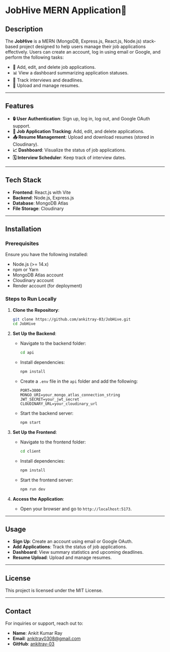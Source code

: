 # JobHive MERN Application💼

## Description

The **JobHive** is a MERN (MongoDB, Express.js, React.js, Node.js) stack-based project designed to help users manage their job applications effectively. Users can create an account, log in using email or Google, and perform the following tasks:

- 📄 Add, edit, and delete job applications.
- 📊 View a dashboard summarizing application statuses.
- 📅 Track interviews and deadlines.
- 📎 Upload and manage resumes.

---

## Features

- **🔒 User Authentication**: Sign up, log in, log out, and Google OAuth support.
- **📂 Job Application Tracking**: Add, edit, and delete applications.
- **📤 Resume Management**: Upload and download resumes (stored in Cloudinary).
- **📈 Dashboard**: Visualize the status of job applications.
- **🗓️ Interview Scheduler**: Keep track of interview dates.

---

## Tech Stack

- **Frontend**: React.js with Vite
- **Backend**: Node.js, Express.js
- **Database**: MongoDB Atlas
- **File Storage**: Cloudinary

---

## Installation

### Prerequisites

Ensure you have the following installed:

- Node.js (>= 14.x)
- npm or Yarn
- MongoDB Atlas account
- Cloudinary account
- Render account (for deployment)

### Steps to Run Locally

1. **Clone the Repository**:

   ```bash
   git clone https://github.com/ankitray-03/JobHive.git
   cd JobHive
   ```

2. **Set Up the Backend**:

   - Navigate to the backend folder:
     ```bash
     cd api
     ```
   - Install dependencies:
     ```bash
     npm install
     ```
   - Create a `.env` file in the `api` folder and add the following:
     ```env
     PORT=3000
     MONGO_URI=your_mongo_atlas_connection_string
     JWT_SECRET=your_jwt_secret
     CLOUDINARY_URL=your_cloudinary_url
     ```
   - Start the backend server:
     ```bash
     npm start
     ```

3. **Set Up the Frontend**:

   - Navigate to the frontend folder:
     ```bash
     cd client
     ```
   - Install dependencies:

     ```bash
     npm install
     ```

   - Start the frontend server:
     ```bash
     npm run dev
     ```

4. **Access the Application**:
   - Open your browser and go to `http://localhost:5173`.

---

## Usage

- **Sign Up**: Create an account using email or Google OAuth.
- **Add Applications**: Track the status of job applications.
- **Dashboard**: View summary statistics and upcoming deadlines.
- **Resume Upload**: Upload and manage resumes.

---

## License

This project is licensed under the MIT License.

---

## Contact

For inquiries or support, reach out to:

- **Name**: Ankit Kumar Ray
- **Email**: ankitray0308@gmail.com
- **GitHub**: [ankitray-03](https://github.com/ankitray-03)
